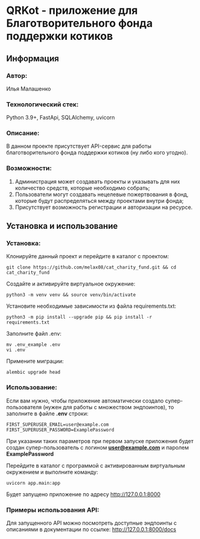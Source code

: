 # QRKot - приложение для Благотворительного фонда поддержки котиков
## Информация
### Автор:
Илья Малашенко
### Технологический стек:
Python 3.9+, FastApi, SQLAlchemy, uvicorn
### Описание:
В данном проекте присутствует API-сервис для работы благотворительного фонда поддержки котиков (ну либо кого угодно).
### Возможности:
1. Администрация может создавать проекты и указывать для них количество средств, которые необходимо собрать;
2. Пользователи могут создавать нецелевые пожертвования в фонд, которые будут распределяться между проектами внутри фонда;
3. Присутствует возможность регистрации и авторизации на ресурсе. 
## Установка и использование
### Установка:

Клонируйте данный проект и перейдите в каталог с проектом:
```
git clone https://github.com/melax08/cat_charity_fund.git && cd cat_charity_fund
```
Создайте и активируйте виртуальное окружение:
```
python3 -m venv venv && source venv/bin/activate
```
Установите необходимые зависимости из файла requirements.txt:
```
python3 -m pip install --upgrade pip && pip install -r requirements.txt
```

Заполните файл .env:
```
mv .env_example .env
vi .env
```

Примените миграции:
```shell
alembic upgrade head
```
### Использование:

Если вам нужно, чтобы приложение автоматически создало супер-пользователя (нужен для работы с множеством эндпоинтов), то заполните в файле **.env** строки:

```shell
FIRST_SUPERUSER_EMAIL=user@example.com
FIRST_SUPERUSER_PASSWORD=ExamplePassword
```

При указании таких параметров при первом запуске приложения будет создан супер-пользователь с логином **user@example.com** и паролем **ExamplePassword**

Перейдите в каталог с программой с активированным виртуальным окружением и выполните команду:
```
uvicorn app.main:app
```

Будет запущено приложение по адресу http://127.0.0.1:8000


### Примеры использования API:

Для запущенного API можно посмотреть доступные эндпоинты с описаниями в документации по ссылке: http://127.0.0.1:8000/docs
